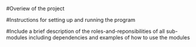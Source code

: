 #Overiew of the project

#Instructions for setting up and running the program

#Include a brief description of the roles-and-reponsibilities 
of all sub-modules including dependencies and examples of how to use the modules
